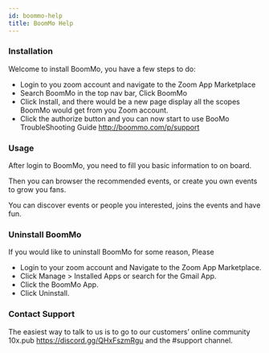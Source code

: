 ```yaml
---
id: boommo-help
title: BoomMo Help
---
```


### Installation

Welcome to install BoomMo, you have a few steps to do:

- Login to you zoom account and navigate to the Zoom App Marketplace
- Search BoomMo in the top nav bar, Click BoomMo
- Click Install, and there would be a new page display all the scopes BoomMo would get from you Zoom account.
- Click the authorize button and you can now start to use BooMo
  TroubleShooting Guide
  http://boommo.com/p/support

### Usage

After login to BoomMo, you need to fill you basic information to on board.

Then you can browser the recommended events, or create you own events to grow you fans.

You can discover events or people you interested, joins the events and have fun.

### Uninstall BoomMo

If you would like to uninstall BoomMo for some reason, Please

- Login to your zoom account and Navigate to the Zoom App Marketplace.
- Click Manage > Installed Apps or search for the Gmail App.
- Click the BoomMo App.
- Click Uninstall.

### Contact Support

The easiest way to talk to us is to go to our customers’ online community 10x.pub https://discord.gg/QHxFszmRgu and the #support channel.
